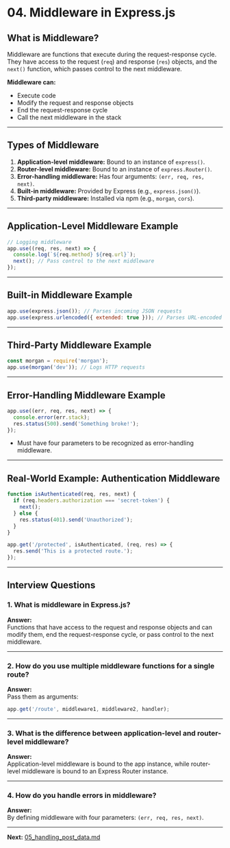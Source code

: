# 04. Middleware in Express.js

## What is Middleware?

Middleware are functions that execute during the request-response cycle. They have access to the request (`req`) and response (`res`) objects, and the `next()` function, which passes control to the next middleware.

**Middleware can:**
- Execute code
- Modify the request and response objects
- End the request-response cycle
- Call the next middleware in the stack

---

## Types of Middleware

1. **Application-level middleware:** Bound to an instance of `express()`.
2. **Router-level middleware:** Bound to an instance of `express.Router()`.
3. **Error-handling middleware:** Has four arguments: `(err, req, res, next)`.
4. **Built-in middleware:** Provided by Express (e.g., `express.json()`).
5. **Third-party middleware:** Installed via npm (e.g., `morgan`, `cors`).

---

## Application-Level Middleware Example

```javascript
// Logging middleware
app.use((req, res, next) => {
  console.log(`${req.method} ${req.url}`);
  next(); // Pass control to the next middleware
});
```

---

## Built-in Middleware Example

```javascript
app.use(express.json()); // Parses incoming JSON requests
app.use(express.urlencoded({ extended: true })); // Parses URL-encoded bodies
```

---

## Third-Party Middleware Example

```javascript
const morgan = require('morgan');
app.use(morgan('dev')); // Logs HTTP requests
```

---

## Error-Handling Middleware Example

```javascript
app.use((err, req, res, next) => {
  console.error(err.stack);
  res.status(500).send('Something broke!');
});
```
- Must have four parameters to be recognized as error-handling middleware.

---

## Real-World Example: Authentication Middleware

```javascript
function isAuthenticated(req, res, next) {
  if (req.headers.authorization === 'secret-token') {
    next();
  } else {
    res.status(401).send('Unauthorized');
  }
}

app.get('/protected', isAuthenticated, (req, res) => {
  res.send('This is a protected route.');
});
```

---

## Interview Questions

### 1. What is middleware in Express.js?
**Answer:**  
Functions that have access to the request and response objects and can modify them, end the request-response cycle, or pass control to the next middleware.

---

### 2. How do you use multiple middleware functions for a single route?
**Answer:**  
Pass them as arguments:
```javascript
app.get('/route', middleware1, middleware2, handler);
```

---

### 3. What is the difference between application-level and router-level middleware?
**Answer:**  
Application-level middleware is bound to the app instance, while router-level middleware is bound to an Express Router instance.

---

### 4. How do you handle errors in middleware?
**Answer:**  
By defining middleware with four parameters: `(err, req, res, next)`.

---

**Next:** [05_handling_post_data.md](./05_handling_post_data.md)